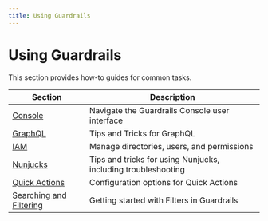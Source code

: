 ```yaml
---
title: Using Guardrails
---
```


# Using Guardrails

This section provides how-to guides for common tasks.

| Section | Description
| - | -
| [Console](guides/console) | Navigate the Guardrails Console user interface
| [GraphQL](guides/graphql) | Tips and Tricks for GraphQL
| [IAM](guides/iam) | Manage directories, users, and permissions
| [Nunjucks](guides/nunjucks) | Tips and tricks for using Nunjucks, including troubleshooting
| [Quick Actions](guides/quick-actions) | Configuration options for Quick Actions
| [Searching and Filtering](guides/searching-filtering) |  Getting started with Filters in Guardrails

